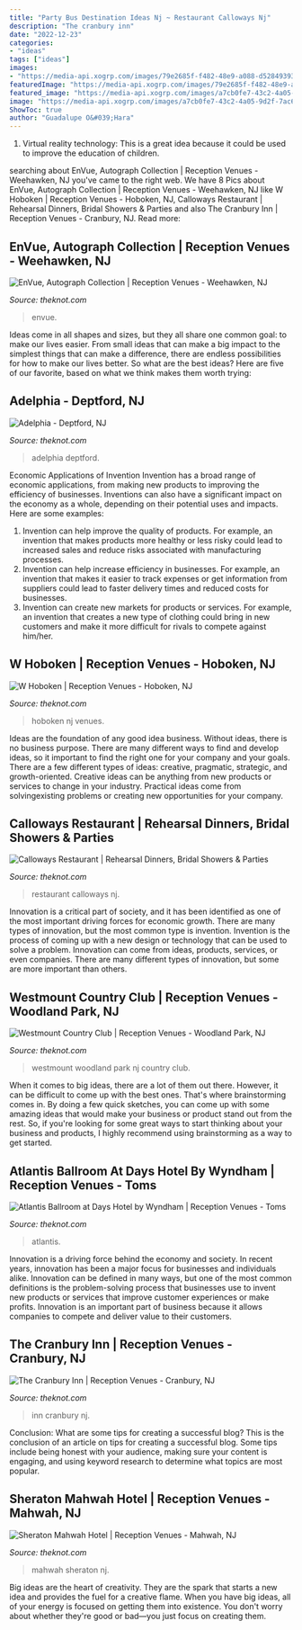 ```yaml
---
title: "Party Bus Destination Ideas Nj ~ Restaurant Calloways Nj"
description: "The cranbury inn"
date: "2022-12-23"
categories:
- "ideas"
tags: ["ideas"]
images:
- "https://media-api.xogrp.com/images/79e2685f-f482-48e9-a088-d52849393135"
featuredImage: "https://media-api.xogrp.com/images/79e2685f-f482-48e9-a088-d52849393135"
featured_image: "https://media-api.xogrp.com/images/a7cb0fe7-43c2-4a05-9d2f-7ac6580758b1~rs_720.480"
image: "https://media-api.xogrp.com/images/a7cb0fe7-43c2-4a05-9d2f-7ac6580758b1~rs_720.480"
ShowToc: true
author: "Guadalupe O&#039;Hara"
---
```



1. Virtual reality technology: This is a great idea because it could be used to improve the education of children.

	

		
searching about EnVue, Autograph Collection | Reception Venues - Weehawken, NJ you've came to the right web. We have 8 Pics about EnVue, Autograph Collection | Reception Venues - Weehawken, NJ like W Hoboken | Reception Venues - Hoboken, NJ, Calloways Restaurant | Rehearsal Dinners, Bridal Showers &amp; Parties and also The Cranbury Inn | Reception Venues - Cranbury, NJ. Read more:
		
    
## EnVue, Autograph Collection | Reception Venues - Weehawken, NJ

<img loading=lazy src="https://media-api.xogrp.com/images/e5e13f5b-c6a3-4699-97e9-2ca913d74da2~rs_320.480" onerror="this.onerror=null;this.src='https://tse1.mm.bing.net/th?id=OIP.neIBqQ4CrK3hm6BH456WtAAAAA&amp;pid=15.1';" alt="EnVue, Autograph Collection | Reception Venues - Weehawken, NJ">

_Source: theknot.com_

>envue. 

	

Ideas come in all shapes and sizes, but they all share one common goal: to make our lives easier. From small ideas that can make a big impact to the simplest things that can make a difference, there are endless possibilities for how to make our lives better. So what are the best ideas? Here are five of our favorite, based on what we think makes them worth trying: 

    
## Adelphia - Deptford, NJ

<img loading=lazy src="https://media-api.xogrp.com/images/e42addc4-8109-416f-9e01-63dc77d6ae2c~rs_2001.480.fit.jpg" onerror="this.onerror=null;this.src='https://tse3.mm.bing.net/th?id=OIP.qNonCkXTuud6W4lT3blt9wHaE6&amp;pid=15.1';" alt="Adelphia - Deptford, NJ">

_Source: theknot.com_

>adelphia deptford. 

	

Economic Applications of Invention
Invention has a broad range of economic applications, from making new products to improving the efficiency of businesses. Inventions can also have a significant impact on the economy as a whole, depending on their potential uses and impacts. Here are some examples: 
1. Invention can help improve the quality of products. For example, an invention that makes products more healthy or less risky could lead to increased sales and reduce risks associated with manufacturing processes. 
2. Invention can help increase efficiency in businesses. For example, an invention that makes it easier to track expenses or get information from suppliers could lead to faster delivery times and reduced costs for businesses. 
3. Invention can create new markets for products or services. For example, an invention that creates a new type of clothing could bring in new customers and make it more difficult for rivals to compete against him/her.

    
## W Hoboken | Reception Venues - Hoboken, NJ

<img loading=lazy src="https://media-api.xogrp.com/images/ed5175d1-d5ff-45f4-af27-08c49c663454" onerror="this.onerror=null;this.src='https://tse1.mm.bing.net/th?id=OIP.HzL-T_TLp2O6MSVgZ8vZ5wHaE8&amp;pid=15.1';" alt="W Hoboken | Reception Venues - Hoboken, NJ">

_Source: theknot.com_

>hoboken nj venues. 

	

Ideas are the foundation of any good idea business. Without ideas, there is no business purpose. There are many different ways to find and develop ideas, so it important to find the right one for your company and your goals. There are a few different types of ideas: creative, pragmatic, strategic, and growth-oriented. Creative ideas can be anything from new products or services to change in your industry. Practical ideas come from solvingexisting problems or creating new opportunities for your company.

    
## Calloways Restaurant | Rehearsal Dinners, Bridal Showers &amp; Parties

<img loading=lazy src="https://media-api.xogrp.com/images/79e2685f-f482-48e9-a088-d52849393135" onerror="this.onerror=null;this.src='https://tse3.mm.bing.net/th?id=OIP.HJyVSrUycBJjXc9CdNK1PQHaDV&amp;pid=15.1';" alt="Calloways Restaurant | Rehearsal Dinners, Bridal Showers &amp; Parties">

_Source: theknot.com_

>restaurant calloways nj. 

	

Innovation is a critical part of society, and it has been identified as one of the most important driving forces for economic growth. There are many types of innovation, but the most common type is invention. Invention is the process of coming up with a new design or technology that can be used to solve a problem. Innovation can come from ideas, products, services, or even companies. There are many different types of innovation, but some are more important than others.

    
## Westmount Country Club | Reception Venues - Woodland Park, NJ

<img loading=lazy src="https://media-api.xogrp.com/images/f4620f77-4512-4d98-8433-58429a0a4ac6~rs_720.480" onerror="this.onerror=null;this.src='https://tse1.mm.bing.net/th?id=OIP.9EX-Pa_sUt0_FlvXJsbwnwHaE8&amp;pid=15.1';" alt="Westmount Country Club | Reception Venues - Woodland Park, NJ">

_Source: theknot.com_

>westmount woodland park nj country club. 

	

When it comes to big ideas, there are a lot of them out there. However, it can be difficult to come up with the best ones. That's where brainstorming comes in. By doing a few quick sketches, you can come up with some amazing ideas that would make your business or product stand out from the rest. So, if you're looking for some great ways to start thinking about your business and products, I highly recommend using brainstorming as a way to get started.

    
## Atlantis Ballroom At Days Hotel By Wyndham | Reception Venues - Toms

<img loading=lazy src="https://media-api.xogrp.com/images/08700917-50e2-4e18-937e-12d227ba62d6~rs_719.480" onerror="this.onerror=null;this.src='https://tse3.mm.bing.net/th?id=OIP.cb-nhSjF3Z_BfuMGZ6w4iQHaE8&amp;pid=15.1';" alt="Atlantis Ballroom at Days Hotel by Wyndham | Reception Venues - Toms">

_Source: theknot.com_

>atlantis. 

	

Innovation is a driving force behind the economy and society. In recent years, innovation has been a major focus for businesses and individuals alike. Innovation can be defined in many ways, but one of the most common definitions is the problem-solving process that businesses use to invent new products or services that improve customer experiences or make profits. Innovation is an important part of business because it allows companies to compete and deliver value to their customers.

    
## The Cranbury Inn | Reception Venues - Cranbury, NJ

<img loading=lazy src="https://media-api.xogrp.com/images/ec5746d9-ee28-48ba-a40c-0f26e27cd64f~rs_720.480" onerror="this.onerror=null;this.src='https://tse1.mm.bing.net/th?id=OIP.VWqGH8sZHO7rRHSeA7iTVQHaE8&amp;pid=15.1';" alt="The Cranbury Inn | Reception Venues - Cranbury, NJ">

_Source: theknot.com_

>inn cranbury nj. 

	

Conclusion: What are some tips for creating a successful blog?
This is the conclusion of an article on tips for creating a successful blog. 
Some tips include being honest with your audience, making sure your content is engaging, and using keyword research to determine what topics are most popular.

    
## Sheraton Mahwah Hotel | Reception Venues - Mahwah, NJ

<img loading=lazy src="https://media-api.xogrp.com/images/a7cb0fe7-43c2-4a05-9d2f-7ac6580758b1~rs_720.480" onerror="this.onerror=null;this.src='https://tse3.mm.bing.net/th?id=OIP.u_mCv5qudliF1JU-7bzwdgHaE8&amp;pid=15.1';" alt="Sheraton Mahwah Hotel | Reception Venues - Mahwah, NJ">

_Source: theknot.com_

>mahwah sheraton nj. 

	

Big ideas are the heart of creativity. They are the spark that starts a new idea and provides the fuel for a creative flame. When you have big ideas, all of your energy is focused on getting them into existence. You don't worry about whether they're good or bad—you just focus on creating them.

